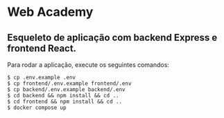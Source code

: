 # Web Academy

## Esqueleto de aplicação com backend Express e frontend React.

Para rodar a aplicação, execute os seguintes comandos:

```
$ cp .env.example .env
$ cp frontend/.env.example frontend/.env
$ cp backend/.env.example backend/.env
$ cd backend && npm install && cd ..
$ cd frontend && npm install && cd ..
$ docker compose up
```
